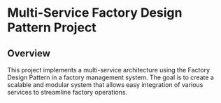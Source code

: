 # Multi-Service Factory Design Pattern Project

## Overview

This project implements a multi-service architecture using the Factory Design Pattern in a factory management system. The goal is to create a scalable and modular system that allows easy integration of various services to streamline factory operations.